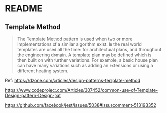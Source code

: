 # README

## Template Method

> The Template Method pattern is used when two or more implementations of a similar algorithm exist. In the real world templates are used all the time: for architectural plans, and throughout the engineering domain. A template plan may be defined which is then built on with further variations. For example, a basic house plan can have many variations such as adding an extensions or using a different heating system.

Ref:
https://dzone.com/articles/design-patterns-template-method

https://www.codeproject.com/Articles/307452/common-use-of-Template-Design-pattern-Design-pat

https://github.com/facebook/jest/issues/5038#issuecomment-513193352